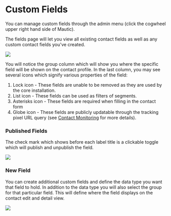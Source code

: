 # Custom Fields

You can manage custom fields through the admin menu (click the cogwheel upper right hand side of Mautic). 

The fields page will let you view all existing contact fields as well as any custom contact fields you've created.

![](/contacts/media/custom-fields.jpg)

You will notice the group column which will show you where the specific field will be shown on the contact profile. In the last column, you may see several icons which signify various properties of the field:

1. Lock icon - These fields are unable to be removed as they are used by the core installation. 
2. List icon - These fields can be used as filters of segments.
3. Asterisks icon - These fields are required when filling in the contact form
4. Globe icon - These fields are publicly updatable through the tracking pixel URL query (see [Contact Monitoring](contact_monitoring.html) for more details).

### Published Fields

The check mark which shows before each label title is a clickable toggle which will publish and unpublish the field.

![](/contacts/media/unpublish-fields.gif)

### New Field

You can create additional custom fields and define the data type you want that field to hold. In addition to the data type you will also select the group for that particular field. This will define where the field displays on the contact edit and detail view.

![](/contacts/media/new-custom-field.jpg)
